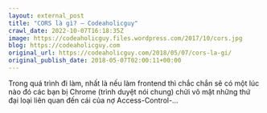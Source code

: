 ```yaml
---
layout: external_post
title: "CORS là gì? – Codeaholicguy"
crawl_date: 2022-10-07T16:18:35Z
image: https://codeaholicguy.files.wordpress.com/2017/10/cors.jpg
blog: https://codeaholicguy.com
original_url: https://codeaholicguy.com/2018/05/07/cors-la-gi/
original_publish_date: 2018-05-07T02:00:11+00:00
---
```


Trong quá trình đi làm, nhất là nếu làm frontend thì chắc chắn sẽ có một lúc nào đó các bạn bị Chrome (trình duyệt nói chung) chửi vô mặt những thứ đại loại liên quan đến cái của nợ Access-Control-…